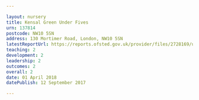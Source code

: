 ```yaml
---

layout: nursery
title: Kensal Green Under Fives
urn: 137814
postcode: NW10 5SN
address: 130 Mortimer Road, London, NW10 5SN
latestReportUrl: https://reports.ofsted.gov.uk/provider/files/2728169/urn/137814.pdf
teaching: 2
development: 2
leadership: 2
outcomes: 2
overall: 2
date: 01 April 2018 
datePublish: 12 September 2017

---
```

